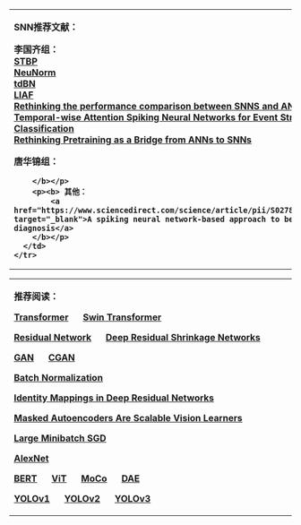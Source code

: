 <html>
  <body>
<table border="0">
  <tbody>
    <tr>
      <td width="75%">
        <p><b>SNN推荐文献：</b></p>
        <p><b> 李国齐组：<br/>
			<a href="https://www.frontiersin.org/articles/10.3389/fnins.2018.00331/full" target="_blank">STBP</a><br/>
			<a href="https://arxiv.org/abs/1809.05793" target="_blank">NeuNorm</a><br/>
			<a href="https://arxiv.org/abs/2011.05280" target="_blank">tdBN</a><br/>
			<a href="https://arxiv.org/abs/2011.06176" target="_blank">LIAF</a><br/>
			<a href="https://www.sciencedirect.com/science/article/pii/S0893608019302667" target="_blank">Rethinking the performance comparison between SNNS and ANNS</a><br/>
			<a href="https://openaccess.thecvf.com/content/ICCV2021/papers/Yao_Temporal-Wise_Attention_Spiking_Neural_Networks_for_Event_Streams_Classification_ICCV_2021_paper.pdf" target="_blank">Temporal-wise Attention Spiking Neural Networks for Event Streams Classification</a><br/>
			<a href="https://arxiv.org/abs/2203.01158" target="_blank">Rethinking Pretraining as a Bridge from ANNs to SNNs</a>
		</b></p>
		<p><b> 唐华锦组：
			
		</b></p>
		<p><b> 其他：
			<a href="https://www.sciencedirect.com/science/article/pii/S0278612520301138" target="_blank">A spiking neural network-based approach to bearing fault diagnosis</a>
		</b></p>
      </td>
    </tr>
  </tbody>
</table>
<table border="0">
  <tbody>
    <tr>
      <td width="75%">
        <p><b>推荐阅读：</b></p>
        <p><b><a href="/resources/papers/Attention_is_all_you_need.pdf" target="_blank">Transformer</a>&nbsp;&nbsp;&nbsp;&nbsp;&nbsp;
			  <a href="/resources/papers/Swin Transformer.pdf" target="_blank">Swin Transformer</a></b></p>
        <p><b><a href="/resources/papers/Deep_Residual_Learning_for_Image_Recognition.pdf" target="_blank">Residual Network</a>&nbsp;&nbsp;&nbsp;&nbsp;&nbsp;
			  <a href="/resources/papers/Deep_Residual_Shrinkage_Networks_for_Fault_Diagnosis.pdf" target="_blank">Deep Residual Shrinkage Networks</a></b></p>
        <p><b><a href="/resources/papers/NIPS-2014-generative-adversarial-nets-Paper.pdf" target="_blank">GAN</a>&nbsp;&nbsp;&nbsp;&nbsp;&nbsp;
			  <a href="/resources/papers/Conditional Generative Adversarial Nets.pdf" target="_blank">CGAN</a></b></p>
        <p><b><a href="https://arxiv.org/pdf/1502.03167.pdf" target="_blank">Batch Normalization</a></b></p>
        <p><b><a href="/resources/papers/Identity_Mappings_in_Deep_Residual_Networks.pdf" target="_blank">Identity Mappings in Deep Residual Networks</a></b></p>
        <p><b><a href="/resources/papers/Masked Autoencoders Are Scalable Vision Learners.pdf" target="_blank">Masked Autoencoders Are Scalable Vision Learners</a></b></p>
        <p><b><a href="/resources/papers/Large_Minibatch_SGD.pdf" target="_blank">Large Minibatch SGD</a></b></p>
        <p><b><a href="/resources/papers/AlexNet.pdf" target="_blank">AlexNet</a></b></p>
        <p><b><a href="/resources/papers/BERT.pdf" target="_blank">BERT</a>&nbsp;&nbsp;&nbsp;&nbsp;&nbsp;
			  <a href="/resources/papers/ViT.pdf" target="_blank">ViT</a>&nbsp;&nbsp;&nbsp;&nbsp;&nbsp;
			  <a href="/resources/papers/Momentum Contrast for Unsupervised Visual Representation Learning.pdf" target="_blank">MoCo</a>&nbsp;&nbsp;&nbsp;&nbsp;&nbsp;
			  <a href="/resources/papers/icml-2008-denoising-autoencoders.pdf" target="_blank">DAE</a></b></p>
        <p><b><a href="/resources/papers/You Only Look Once.pdf" target="_blank">YOLOv1</a>&nbsp;&nbsp;&nbsp;&nbsp;&nbsp;
			  <a href="/resources/papers/YOLO9000.pdf" target="_blank">YOLOv2</a>&nbsp;&nbsp;&nbsp;&nbsp;&nbsp;
			  <a href="/resources/papers/YOLOv3.pdf" target="_blank">YOLOv3</a></b></p>
      </td>
    </tr>
  </tbody>
</table>

  </body>
</html>

